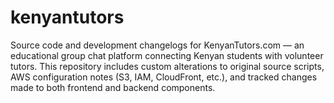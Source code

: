 # kenyantutors
Source code and development changelogs for KenyanTutors.com — an educational group chat platform connecting Kenyan students with volunteer tutors. This repository includes custom alterations to original source scripts, AWS configuration notes (S3, IAM, CloudFront, etc.), and tracked changes made to both frontend and backend components.

